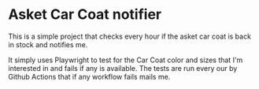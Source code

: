 # Asket Car Coat notifier

This is a simple project that checks every hour if the asket car coat is back in stock and notifies me.

It simply uses Playwright to test for the Car Coat color and sizes that I'm interested in and fails if any is available. The tests are run every our by Github Actions that if any workflow fails mails me.

